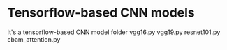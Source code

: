 # Tensorflow-based CNN models
It's a tensorflow-based CNN model folder
vgg16.py
vgg19.py
resnet101.py
cbam_attention.py
